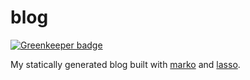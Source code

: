 # blog

[![Greenkeeper badge](https://badges.greenkeeper.io/charlieduong94/blog.svg)](https://greenkeeper.io/)

My statically generated blog built with [marko](https://github.com/marko-js/marko) and [lasso](https://github.com/lasso-js/lasso).
